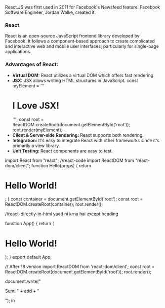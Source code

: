 <!-- react.js -->

React.JS was first used in 2011 for Facebook's Newsfeed feature. Facebook Software Engineer, Jordan Walke, created it.

### React
React is an open-source JavaScript frontend library developed by Facebook. It follows a component-based approach to create complicated and interactive web and mobile user interfaces, particularly for single-page applications.

### Advantages of React:
- **Virtual DOM:** React utilizes a virtual DOM which offers fast rendering.
- **JSX:** JSX allows writing HTML structures in JavaScript.
const myElement = '''<h1>I Love JSX!</h1>''';
const root = ReactDOM.createRoot(document.getElementById('root'));
root.render(myElement);
- **Client & Server-side Rendering:** React supports both rendering.
- **Integration:** It's easy to integrate React with other frameworks since it's primarily a view library.
- **Unit Testing:** React components are easy to test.

import React from "react";   //react-code
import ReactDOM from "react-dom/client";
function Hello(props) {
  return <h1>Hello World!</h1>;
}
const container = document.getElementById('root');
const root = ReactDOM.createRoot(container);
root.render(<Hello />);

<!DOCTYPE html>   //react-directly-in-html yaad ni krna hai except heading
<html>
  <head>
    <script src="https://unpkg.com/react@18/umd/react.development.js" crossorigin></script>
    <script src="https://unpkg.com/react-dom@18/umd/react-dom.development.js" crossorigin></script>
    <script src="https://unpkg.com/@babel/standalone/babel.min.js"></script>
  </head>
  <body>
    <div id="mydiv"></div>
    <script type="text/babel">
      function Hello() {
        return <h1>Hello World!</h1>;
      }
      const container = document.getElementById('mydiv');
      const root = ReactDOM.createRoot(container);
      root.render(<Hello />)
    </script>
  </body>
</html>

function App() {
  return (
    <div className="App">
      <h1>Hello World!</h1>
    </div>
  );
}
export default App;

// After 18 version
import ReactDOM from 'react-dom/client';
const root = ReactDOM.createRoot(document.getElementById('root'));
root.render(<App />);

document.write("<p>Sum: " + add + "</p>"); in <script> tag


### Components:
Components in React encapsulate reusable pieces of functionality or UI. They promote a higher level of abstraction and modularity in building web applications.

### State:
The state object is where you store property values that belongs to the component. When the state object changes, the component re-renders.

### Pure Components:
React pure components are the components that do not re-render when the value of props and state has been updated with the same values. Since these components do not cause re-rendering.

### Controlled vs. Uncontrolled Components:
- **Controlled Component:** Receives its value through props and notifies changes through callbacks.
- **Uncontrolled Component:** Manages its own state internally and directly interacts with the DOM for data retrieval.

### Fragments:
Fragments allow grouping a list of children without adding extra nodes to the DOM. They are not rendered to the DOM directly.

### Props:
Props are arguments passed into React components. They contain data coming down from a parent component to a child component.
### Key Prop:
The "key" prop helps React identify elements during the reconciliation process, making updates efficient.

### Lifecycle of Components:
Each component in React has a lifecycle which you can monitor and manipulate during its three main phases: Mounting, Updating, and Unmounting.

### Mounting phase:
- `constructor()`: Initializes state.
- `getDerivedStateFromProps()`: Initializes state & gets prop for methods.
- `render()`: It is mandatory & actually puts HTML to the DOM.
- `componentDidMount()`: Executes after mounting, used for data fetching and side effects.

### Updating phase:
- `getDerivedStateFromProps()`: Still the natural place to set the state object.
- `shouldComponentUpdate()`: return True/False that specifies whether React should continue with the re-rendering or not.
- `componentDidUpdate()`: Executes after updates, useful for post-update side effects.
- `render()`: Same
- `getSnapshotBeforeUpdate()`: You have access to the props and state before the update
- `componentDidUpdate()`: Executes after updates, useful for post-update side effects.

### Unmounting phase:
- `componentWillUnmount()`: Executes before unmounting, used for cleanup tasks.

```javascript
  class Header extends React.Component {
    constructor(props) {
      super(props);
      this.state = { favoritecolor: "red" };
      console.log("Constructor: Initializing state.");
    }
    static getDerivedStateFromProps(props, state) {
      console.log("getDerivedStateFromProps: Syncing props with state.");
      return null; // No changes to state in this example.
    }
    componentDidMount() {
      console.log("componentDidMount: Component mounted to the DOM.");
      setTimeout(() => {
        this.setState({ favoritecolor: "yellow" });
      }, 1000);
    }
    shouldComponentUpdate(nextProps, nextState) {
      console.log("shouldComponentUpdate: Checking if component should re-render.");
      return true; // Allow the update
    }
    getSnapshotBeforeUpdate(prevProps, prevState) {
      console.log("getSnapshotBeforeUpdate: Capturing state before update.");
      return prevState.favoritecolor; // Snapshot of the previous favorite color.
    }
    componentDidUpdate(prevProps, prevState, snapshot) {
      console.log("componentDidUpdate: Component re-rendered.");
      document.getElementById("mydiv").innerHTML =
        `Before update, the favorite color was ${snapshot}. ` +
        `The updated favorite is ${this.state.favoritecolor}.`;
    }
    componentWillUnmount() {
      console.log("componentWillUnmount: Cleaning up before component unmounts.");
      alert("The component named Header is about to be unmounted.");
    }
    render() {
      console.log("Render: Rendering component.");
      return (
        <div>
          <h1>My Favorite Color is {this.state.favoritecolor}</h1>
          <div id="mydiv"></div>
        </div>
      );
    }
  }
  class App extends React.Component {
    constructor(props) {
      super(props);
      this.state = { showHeader: true };
    }
    toggleHeader = () => {
      this.setState((prevState) => ({ showHeader: !prevState.showHeader }));
    };
    render() {
      return (
        <div>
          {this.state.showHeader && <Header />}
          <button onClick={this.toggleHeader}>
            {this.state.showHeader ? "Unmount Header" : "Mount Header"}
          </button>
        </div>
      );
    }
  }
  const root = ReactDOM.createRoot(document.getElementById("root"));
  root.render(<App />);
```
//in function based useEffect does all of that

<>{ isGoal ? <MadeGoal/> : <MissedGoal/> }</>
in list remember to give keys


### React Router:
to add page routing.
 <BrowserRouter>
      <Routes>
        <Route path="/" element={<Layout />}>
        <Route index element={<Home />} />
        <Route path="blogs" element={<Blogs />} />
        <Route path="*" element={<NoPage />} />

### React css:
{{}}, camelCased instead of background-color
<h1 style={{backgroundColor: "lightblue"}}>Hello!</h1>
The CSS inside a module is available only for the component that imported it: my-style.module.css
Sass is a CSS pre-processor. Sass files are executed on the server and sends CSS to the browser. can use variables and other Sass functions.

### React Hooks:
Introduced in React version 16.8, hooks allow using state and other React features without converting functional components to classes. They streamline code and reduce the likelihood of bugs.

3 rules:
Hooks can only be called inside React function components.  
Hooks can only be called at the top level of a component.   
Hooks cannot be conditional.    

### Basic Hooks:
- `useState`: Returns a stateful value and a function to update it.
    setCar(previousState => { //to save previousState of object otherwise whole object would be destroyed.
          return { ...previousState, color: "blue" }
        })

- `useEffect`: Performs side effects in function components. Fetching data, directly updating the DOM, and timers. useEffect(<function>, <dependency>)
    return () => clearTimeout(timer) //remember to clear memory before leaving useEffect.

- `useContext`: The component at the top and bottom of the stack need access to the state. To do this without Context, we will need to pass the state as "props" through each deeply nested components. This is called "prop drilling".

  Component2({ user }){ <Component3 user={user} /> }

  import { createContext, useContext } from "react";
  const UserContext = createContext();
  <UserContext.Provider value={user}>
  </UserContext.Provider>
  const user = useContext(UserContext);


#### Additional Hooks:
- `useRef`: Performs side effects in function components.
  const count = useRef(0);
  useEffect(() => {
    count.current = count.current + 1;
  });
- `useReducer`: Manages state similar to Redux for smaller applications. //skibdi
  State Reducers with useReducer
  For complex state logic, useReducer can be more efficient.
  const initialState = { count: 0 };
  function reducer(state, action) {
    switch (action.type) {
      case 'increment': return { count: state.count + 1 };
      case 'decrement': return { count: state.count - 1 };
      default: return state;
    }
  }
  const [state, dispatch] = useReducer(reducer, initialState);


- `useMemo`: returns a memoized value & `useCallback`: returns a memoized function to prevent recreation on every re-render. We prefer useCallback as Every time a component re-renders, its functions get recreated it is called referential equality.

- `custom hooks`:
  function useSomeData(url) { //let's suppose fetch some data
    return data;
  }
  const data = useSomeData('/api/data');
  return <div>{data ? JSON.stringify(data) : 'Loading...'}</div>;

  extra 
  '''
- `useImperativeHandle`: Allows modifying the ref instance exposed from parent components.
- `useLayoutEffect`: Runs synchronously immediately after React has performed all DOM mutations.
- `useDebugValue`: Displays additional information next to custom Hooks, with optional formatting.
- `useHistory or useLocation` : Manages navigation and access to route history and location.
  '''


### Data Passing Between Components:
- To pass data from parent to child, use props.
- To pass data from child to parent, use callbacks.
- For data sharing among siblings and elsewhere, utilize React's Context API or state management libraries like Redux, MobX, and Recoil for larger applications.

### Limitations of React:
One limitation of React is its focus on views, which may require additional libraries or patterns for managing application state and routing.

### `dangerouslySetInnerHTML`:
This property allows rendering raw HTML in a component, replacing the use of innerHTML. However, its use should be limited due to potential security risks like cross-site scripting attacks.

### How to optimize React app performance:
1. Use **React.Suspense** and React.Lazy for Lazy Loading Components. This will only load component when it is needed.
```javascript
import LazyComponent from './LazyComponent';
const LazyComponent = React.lazy(() => import('./LazyComponent'));
```
2. Use **React.memo** for Component Memoization. Before the next render, if the new props are the same, React reuses the memoized result skipping the next rendering a component. 
```javascript
import React from 'react';
const MyComponent = React.memo(props =>  {
  /* render only if the props changed */
});
import { memo } from "react";
export default memo(Todos);
const calculation = expensiveCalculation(count);
const calculation = useMemo(() => expensiveCalculation(count), [count]);
```  
3. Use **React.Fragment** to Avoid Adding Extra Nodes to the DOM React Fragments do not produce any extra elements in the DOM Fragment’s child components will be rendered without any wrapping DOM node. 
```javascript
function App() {
  return (
    <React.Fragment> or <>
      <h1>Best App</h1>
      <p>Easy as pie!</p>
    </React.Fragment> or </>
  );
}
```
4. Utilize Reselect/Re-reselect in Redux to Reduce Re-renders:
* Enhances memoization for optimal performance.
* Shares and joins selectors.
* Supports runtime instantiation and custom caching.
* Utilize Production Build for deployment.

### Higher-Order Components :
It is an advanced technique in React for reusing component logic. It is a function that takes a component and returns a new component.
```javascript
const EnhancedComponent = higherOrderComponent(WrappedComponent);
```
HOCs are common in third-party React libraries, such as Redux’s connect and Relay’s createFragmentContainer.

HOC can be used for many use cases:
* Conditionally rendering components.
* Providing components with specific styles.
* Give other components any props.
* Showing a loader while a component waits for data.

- To pass data from parent to child, use props & for vice-versa use callbacks.

### What is children prop?
**Pros are immutable while the state is mutable**. Both of them can update themselves easily.
```javascript
const MyComponent = ({title, children}) => {
  return (
    <>
      <h1>{title}</h1>
      {children}
    </>
  );
}
import { MyComponent } from './MyComponent';
const App = () => {
  return (
    <MyComponent title = 'Simple React App'>
      <h2>Very Kewl Feature</h2>
    </MyComponent>
  );
}
```
### How to pass a parameter to an event handler or callback?
You can use an arrow function to wrap around an event handler and pass parameters:
```javascript
<button onClick={() => this.handleClick(id)} /> 
You can also pass arguments to a function which is defined as arrow function
const handleClick = (id) => () => {
    console.log(`The id is ${id}`)
}; 
<button onClick={this.handleClick(id)} />
```
### Why do we need to pass a function to setState()?
setState() is an asynchronous operation. React batches state changes for performance reasons. This means state may not change immediately after setState() is called.
```javascript
We should not rely on the current state when calling setState() since we can't be sure what that state will be.
// Wrong 
this.setState({
  counter: this.state.counter + 1
})
The solution is to pass a function to setState(), with the previous state as an argument.
// Correct 
this.setState((prevState) => ({
  counter: prevState.counter + 1
})) 
```
### Top 50 React questions: 

### Redux:
Redux is a state management library for JavaScript applications, commonly used with React. It provides a predictable state container and helps manage application state in a more organized way.

### Key Concepts:
- **Store:** Redux stores the entire state of your application in a single JavaScript object called the store. This makes it easy to access and manage the state from anywhere in your application.
- **Actions:** Actions are plain JavaScript objects that represent "what happened" in your application. They describe the intention to change the state and are the only way to send data to the Redux store.
- **Reducers:** Reducers are pure functions that specify how the application's state changes in response to actions sent to the store. They take the previous state and an action as arguments, and return the next state.
- **Dispatch:** Dispatch is a method provided by the store that allows you to send actions to the Redux store. When an action is dispatched, it triggers the corresponding reducer to update the state.

### Workflow:
- **Action Creation:** You define action creators, which are functions that create and return action objects. These action objects typically have a type field to indicate the type of action and optionally a payload field to carry data.
- **Dispatching Actions:** When some event occurs in your application (like a button click), you dispatch an action using the dispatch method provided by the Redux store.
- **Reducer Handling:** Reducers specify how the state should change in response to dispatched actions. They take the current state and an action as arguments, and return the next state based on the action type.
- **Updating State:** The Redux store applies the reducer functions to the current state and the dispatched action, producing a new state. This new state is then stored in the Redux store, replacing the previous state.

### Benefits:
- **Predictability:** Redux makes state changes predictable and transparent by following strict principles and patterns.
- **Debugging:** It provides powerful debugging tools, such as Redux DevTools, which allow you to track state changes over time.
- **Testability:** Redux promotes writing testable code by separating state logic from presentation components.

### Redux Thunk:
Redux Thunk is a middleware that enables handling asynchronous actions in Redux. It allows action creators to return functions instead of plain objects, useful for tasks like data fetching from APIs.

### Key Points:
- **What is Redux Thunk?** Redux Thunk helps handle asynchronous actions in Redux. It lets action creators return functions instead of plain action objects.
- **Why use Redux Thunk?** It's handy for tasks like fetching data from an API, where you need to wait for an async operation to complete before dispatching an action.
- **How does it work?** Instead of returning an action object directly, your action creator returns a function. This function receives dispatch and getState as arguments, allowing you to dispatch actions conditionally or after async operations.

```javascript
// Action creator using Redux Thunk
export const fetchData = () => {
  return (dispatch, getState) => {
    dispatch(fetchDataRequest()); // Dispatching an action to indicate start of data fetching
    // Async operation (e.g., fetching data from an API)
    fetch('https://api.example.com/data')
      .then(response => response.json())
      .then(data => {
        dispatch(fetchDataSuccess(data)); // Dispatching success action with fetched data
      })
      .catch(error => {
        dispatch(fetchDataFailure(error)); // Dispatching failure action with error
      });
  };
};
```
In this example, fetchData returns a function that receives dispatch and getState. Inside this function, you can dispatch actions based on async operation results, like fetching data from an API.
To use Redux Thunk, you need to apply it as middleware when creating the Redux store.
const { avatar, username } = this.props


react tricks:
{isLoading && <Spinner />}

const sortedData = useMemo(() => data.sort(), [data]); //memoize

Debouncing Inputs with useEffect
const [value, setValue] = useState('');
const [debouncedValue, setDebouncedValue] = useState('');
useEffect(() => {
  const handler = setTimeout(() => setDebouncedValue(value), 500);
  return () => clearTimeout(handler);
}, [value]);
<input value={value} onChange={(e) => setValue(e.target.value)} />

Lazy loading:
const LazyComponent = React.lazy(() => import('./LazyComponent'));
function App() {
  return (
    <React.Suspense fallback={<div>Loading...</div>}>
      <LazyComponent />
    </React.Suspense>
  );
}

To access previous state values, use useRef.
const [count, setCount] = useState(0);
const prevCount = useRef(count);
useEffect(() => {
  prevCount.current = count;
}, [count]);
console.log(`Previous: ${prevCount.current}, Current: ${count}`);

Avoid Re-renders by Passing Functions to useCallback
If a function doesn’t need to change, memoize it with useCallback.
const increment = useCallback(() => setCount(count + 1), [count]);

useLayoutEffect run effects after DOM updates but before paint.
useLayoutEffect(() => {
  console.log("Layout effect");
}, []);

Defining functions inline causes re-renders. Instead, define them outside.
const handleClick = () => console.log("Clicked");
<button onClick={handleClick}>Click Me</button>